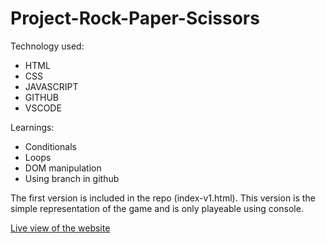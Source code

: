 # Project-Rock-Paper-Scissors
Technology used:
- HTML
- CSS
- JAVASCRIPT
- GITHUB
- VSCODE

Learnings:
- Conditionals
- Loops
- DOM manipulation
- Using branch in github

The first version is included in the repo (index-v1.html). This version is the simple representation of the game and is only playeable using console.

[Live view of the website](https://omar00-bot.github.io/Project-Rock-Paper-Scissors/)